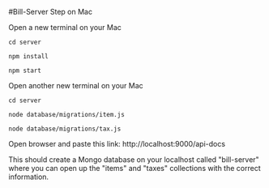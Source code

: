 #Bill-Server Step on Mac

Open a new terminal on your Mac

```
cd server
```

```
npm install
```
   
```
npm start
```

Open another new terminal on your Mac

```
cd server
```

```
node database/migrations/item.js
```

```
node database/migrations/tax.js
```

Open browser and paste this link: http://localhost:9000/api-docs

This should create a Mongo database on your localhost called "bill-server" where you can open up the "items" and "taxes" collections with the correct information.
